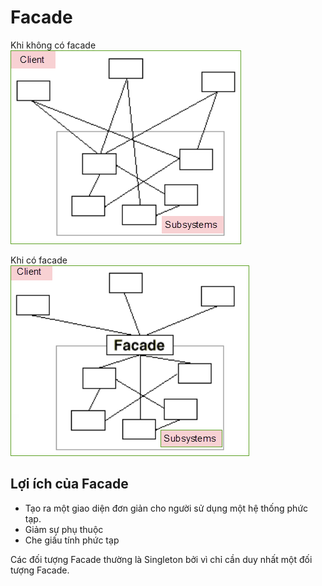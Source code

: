 # Facade
Khi không có facade \
![img.png](facadeno.png)

Khi có facade\
![img.png](facadeyes.png)

## Lợi ích của Facade
- Tạo ra một giao diện đơn giản cho người sử dụng một hệ thống phức tạp.
- Giảm sự phụ thuộc 
- Che giấu tính phức tạp

Các đối tượng Facade thường là Singleton bởi vì chỉ cần duy nhất một đối tượng Facade.